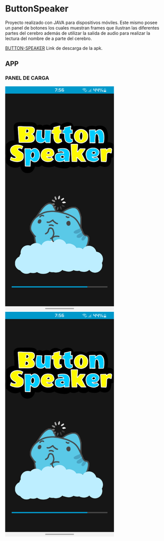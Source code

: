 # ButtonSpeaker
Proyecto realizado con JAVA para dispositivos móviles. Este mismo posee un panel de 
botones los cuales muestran frames que ilustran las diferentes partes del cerebro además de 
utilizar la salida de audio para realizar la lectura del nombre de a parte del cerebro. 

[BUTTON-SPEAKER](https://drive.google.com/file/d/1H8f5m8fhtN0oYzn9PWsqaMNfvfJMiP71/view?usp=share_link) Link de descarga de la apk.

## APP
### PANEL DE CARGA
<div>
  
<img src="/ImagesReadme/Carga.jpg" alt="PanelCarga" width="350px">
      
<img src="/ImagesReadme/Carga.jpg" alt="PanelCarga" width="350px"> 
</div>
